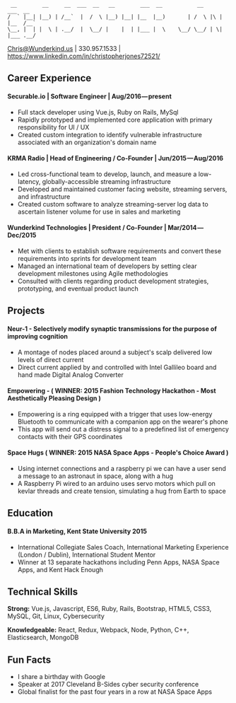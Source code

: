 ```
 __        __     __  ___  __   __        ___  __           __        ___  __  
/  ` |__| |__) | /__`  |  /  \ |__) |__| |__  |__)       | /  \ |\ | |__  /__` 
\__, |  | |  \ | .__/  |  \__/ |    |  | |___ |  \    \__/ \__/ | \| |___ .__/ 

```
                                                                               
Chris@Wunderkind.us | 330.957.1533 | https://www.linkedin.com/in/christopherjones72521/

## Career Experience
#### Securable.io | Software Engineer | Aug/2016 — present
- Full stack developer using Vue.js, Ruby on Rails, MySql 
- Rapidly prototyped and implemented core application with primary responsibility for UI / UX
- Created custom integration to identify vulnerable infrastructure associated with an organization's domain name

#### KRMA Radio | Head of Engineering / Co-Founder | Jun/2015 — Aug/2016
- Led cross-functional team to develop, launch, and measure a low-latency, globally-accessible streaming infrastructure 
- Developed and maintained customer facing website, streaming servers, and infrastructure
- Created custom software to analyze streaming-server log data to ascertain listener volume for use in sales and marketing

#### Wunderkind Technologies | President / Co-Founder | Mar/2014 — Dec/2015 
- Met with clients to establish software requirements and convert these requirements into sprints for development team
- Managed an international team of developers by setting clear development milestones using Agile methodologies
- Consulted with clients regarding product development strategies, prototyping, and eventual product launch


## Projects
#### Neur-1 - Selectively modify synaptic transmissions for the purpose of improving cognition
- A montage of nodes placed around a subject's scalp delivered low levels of direct current
- Direct current applied by and controlled with Intel Gallileo board and hand made Digital Analog Converter

#### Empowering - ( WINNER: 2015 Fashion Technology Hackathon - Most Aesthetically Pleasing Design )
- Empowering is a ring equipped with a trigger that uses low-energy Bluetooth to communicate with a companion app on the wearer's phone
- This app will send out a distress signal to a predefined list of emergency contacts with their GPS coordinates

#### Space Hugs ( WINNER: 2015 NASA Space Apps - People's Choice Award )
- Using internet connections and a raspberry pi we can have a user send a message to an astronaut in space, along with a hug
- A Raspberry Pi wired to an arduino uses servo motors which pull on kevlar threads and create tension, simulating a hug from Earth to space


## Education
#### B.B.A in Marketing, Kent State University 2015
- International Collegiate Sales Coach, International Marketing Experience (London / Dublin), International Student Mentor
- Winner at 13 separate hackathons including Penn Apps, NASA Space Apps, and Kent Hack Enough


## Technical Skills
**Strong:** Vue.js, Javascript, ES6, Ruby, Rails, Bootstrap, HTML5, CSS3, MySQL, Git, Linux, Cybersecurity

**Knowledgeable:** React, Redux, Webpack, Node, Python, C++, Elasticsearch, MongoDB


## Fun Facts
- I share a birthday with Google
- Speaker at 2017 Cleveland B-Sides cyber security conference
- Global finalist for the past four years in a row at NASA Space Apps

